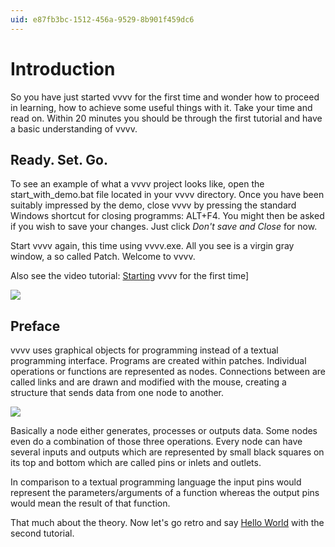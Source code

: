 ```yaml
---
uid: e87fb3bc-1512-456a-9529-8b901f459dc6
---
```


# Introduction
So you have just started vvvv for the first time and wonder how to proceed in learning, how to achieve some useful things with it. Take your time and read on. Within 20 minutes you should be through the first tutorial and have a basic understanding of vvvv.   

## Ready. Set. Go.
To see an example of what a vvvv project looks like, open the start_with_demo.bat file located in your vvvv directory. Once you have been suitably impressed by the demo, close vvvv by pressing the standard Windows shortcut for closing programms: ALT+F4. You might then be asked if you wish to save your changes. Just click *Don't save and Close* for now.  

Start vvvv again, this time using vvvv.exe. All you see is a virgin gray window, a so called Patch. Welcome to vvvv.  

Also see the video tutorial: [Starting](https://vvvv.org/tiki-index.php?page=Video+Tutorials#Tutorial_1_Starting_vvvv_for_the_first_time) vvvv for the first time]  

![](~/img/virgin_1.png "")  

## Preface
vvvv uses graphical objects for programming instead of a textual programming interface. Programs are created within patches. Individual operations or functions are represented as nodes. Connections between are called links and are drawn and modified with the mouse, creating a structure that sends data from one node to another.  

![](~/img/node.png "")  

Basically a node either generates, processes or outputs data. Some nodes even do a combination of those three operations. Every node can have several inputs and outputs which are represented by small black squares on its top and bottom which are called pins or inlets and outlets.  

In comparison to a textual programming language the input pins would represent the parameters/arguments of a function whereas the output pins would mean the result of that function.  

That much about the theory. Now let's go retro and say [Hello World](xref:eb717348-39dc-4687-a8d4-44db6c491c76) with the second tutorial.